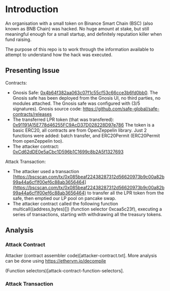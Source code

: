 # Introduction
An organisation with a small token on Binance Smart Chain (BSC) (also known as BNB Chain)
was hacked. No huge amount at stake, but still meaningful enough for a small startup, 
and definitely reputation killer when fund raising. 

The purpose of this repo is to work through the information available to attempt to 
understand how the hack was executed.


## Presenting Issue

Contracts:
* Gnosis Safe: [0x4b64f382aa063c07f1c55cf53c66cce3b6fd0bb0](https://bscscan.com/address/0x4b64f382aa063c07f1c55cf53c66cce3b6fd0bb0).
  The Gnosis safe has been deployed from the Gnosis UI, no third parties, no modules attached.
  The Gnosis safe was configured with (3/5 signatures).
  Gnosis source code: https://github.com/safe-global/safe-contracts/releases
* The transferred LPR token (that was transfered): [0x91191A15E778d46255FC9AcD37D028228D97e786](https://bscscan.com/address/0x91191a15e778d46255fc9acd37d028228d97e786)
  The token is a basic ERC20, all contracts are from OpenZeppelin library. Just 2 functions were added: batch transfer, and ERC20Permit (ERC20Permit from openZeppelin too).
* The attacker contract: [0xCd62dDE0e5aCbc1D596b1C1699c8b2A5f1327693](https://bscscan.com/address/0xcd62dde0e5acbc1d596b1c1699c8b2a5f1327693)

Attack Transaction:

* The attacker used a transaction [https://bscscan.com/tx/0x085beaf22438287312d56620973b9c00a82b99a44a6cf1f00ef6c88ab3656464](https://bscscan.com/tx/0x085beaf22438287312d56620973b9c00a82b99a44a6cf1f00ef6c88ab3656464) to
transfer all the LPR token from the safe, then emptied our LP pool on pancake swap. 
* The attacker contract called the following function multicall((address,bytes)[]) (function selector 0xcaa5c23f), 
  executing a series of transactions, starting with withdrawing all the treasury tokens. 

## Analysis
### Attack Contract
Attacker (contract assembler code)[attacker-contract.txt]. More analysis can be done using https://ethervm.io/decompile

(Function selectors)[attack-contract-function-selectors].

### Attack Transaction


